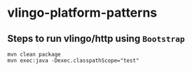 # vlingo-platform-patterns 

## Steps to run vlingo/http using `Bootstrap`

```
mvn clean package        
mvn exec:java -Dexec.classpathScope="test"
```
